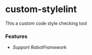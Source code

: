 # custom-stylelint

This a custom code style checking tool

### Features
- _Support RobotFramework_



